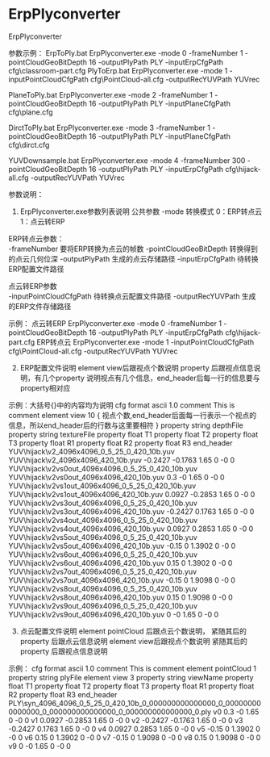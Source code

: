 # ErpPlyconverter
ErpPlyconverter

参数示例：
ErpToPly.bat
  ErpPlyconverter.exe -mode 0 -frameNumber 1 -pointCloudGeoBitDepth 16 -outputPlyPath PLY -inputErpCfgPath cfg\classroom-part.cfg
PlyToErp.bat
  ErpPlyconverter.exe -mode 1 -inputPointCloudCfgPath cfg\PointCloud-all.cfg -outputRecYUVPath YUVrec
  
PlaneToPly.bat
  ErpPlyconverter.exe -mode 2 -frameNumber 1 -pointCloudGeoBitDepth 16 -outputPlyPath PLY -inputPlaneCfgPath cfg\plane.cfg

DirctToPly.bat
  ErpPlyconverter.exe -mode 3 -frameNumber 1 -pointCloudGeoBitDepth 16 -outputPlyPath PLY -inputPlaneCfgPath cfg\dirct.cfg
  
YUVDownsample.bat
  ErpPlyconverter.exe -mode 4 -frameNumber 300 -pointCloudGeoBitDepth 16 -outputPlyPath PLY -inputErpCfgPath cfg\hijack-all.cfg -outputRecYUVPath YUVrec

参数说明：
1) ErpPlyconverter.exe参数列表说明
公共参数
-mode 转换模式
	0：ERP转点云
	1：点云转ERP

ERP转点云参数：	
-frameNumber 要将ERP转换为点云的帧数
-pointCloudGeoBitDepth 转换得到的点云几何位深
-outputPlyPath 生成的点云存储路径 
-inputErpCfgPath 待转换ERP配置文件路径

点云转ERP参数	
-inputPointCloudCfgPath 待转换点云配置文件路径
-outputRecYUVPath 生成的ERP文件存储路径

示例：
点云转ERP
ErpPlyconverter.exe -mode 0 -frameNumber 1 -pointCloudGeoBitDepth 16 -outputPlyPath PLY -inputErpCfgPath cfg\hijack-part.cfg
ERP转点云
ErpPlyconverter.exe -mode 1 -inputPointCloudCfgPath cfg\PointCloud-all.cfg -outputRecYUVPath YUVrec

2) ERP配置文件说明
element view后跟视点个数说明
property 后跟视点信息说明，有几个property 说明视点有几个信息，end_header后每一行的信息要与property相对应

示例：大括号{}中的内容均为说明
cfg
format ascii 1.0
comment This is comment
element view 10 {   视点个数,end_header后面每一行表示一个视点的信息，所以end_header后的行数与这里要相符  } 
property string depthFile 
property string textureFile
property float T1
property float T2
property float T3
property float R1
property float R2
property float R3
end_header
YUV\hijack\v2_4096x4096_0_5_25_0_420_10b.yuv YUV\hijack\v2_4096x4096_420_10b.yuv -0.2427 -0.1763 1.65 0 -0 0
YUV\hijack\v2vs0out_4096x4096_0_5_25_0_420_10b.yuv YUV\hijack\v2vs0out_4096x4096_420_10b.yuv 0.3 -0 1.65 0 -0 0 
YUV\hijack\v2vs1out_4096x4096_0_5_25_0_420_10b.yuv YUV\hijack\v2vs1out_4096x4096_420_10b.yuv 0.0927 -0.2853 1.65 0 -0 0
YUV\hijack\v2vs3out_4096x4096_0_5_25_0_420_10b.yuv YUV\hijack\v2vs3out_4096x4096_420_10b.yuv -0.2427 0.1763 1.65 0 -0 0
YUV\hijack\v2vs4out_4096x4096_0_5_25_0_420_10b.yuv YUV\hijack\v2vs4out_4096x4096_420_10b.yuv 0.0927 0.2853 1.65 0 -0 0
YUV\hijack\v2vs5out_4096x4096_0_5_25_0_420_10b.yuv YUV\hijack\v2vs5out_4096x4096_420_10b.yuv -0.15 0 1.3902 0 -0 0
YUV\hijack\v2vs6out_4096x4096_0_5_25_0_420_10b.yuv YUV\hijack\v2vs6out_4096x4096_420_10b.yuv 0.15 0 1.3902 0 -0 0
YUV\hijack\v2vs7out_4096x4096_0_5_25_0_420_10b.yuv YUV\hijack\v2vs7out_4096x4096_420_10b.yuv -0.15 0 1.9098 0 -0 0
YUV\hijack\v2vs8out_4096x4096_0_5_25_0_420_10b.yuv YUV\hijack\v2vs8out_4096x4096_420_10b.yuv 0.15 0 1.9098 0 -0 0
YUV\hijack\v2vs9out_4096x4096_0_5_25_0_420_10b.yuv YUV\hijack\v2vs9out_4096x4096_420_10b.yuv 0 -0 1.65 0 -0 0

3) 点云配置文件说明
element pointCloud 后跟点云个数说明，
紧随其后的 property 后跟点云信息说明
element view后跟视点个数说明
紧随其后的 property 后跟视点信息说明

示例：
cfg
format ascii 1.0
comment This is comment
element pointCloud 1
property string plyFile
element view 3
property string viewName
property float T1
property float T2
property float T3
property float R1
property float R2
property float R3
end_header
PLY\syn_4096_4096_0_5_25_0_420_10b_0_000000000000000_0_000000000000000_0_000000000000000_0_000000000000000_0.ply
v0 0.3 -0 1.65 0 -0 0
v1 0.0927 -0.2853 1.65 0 -0 0
v2 -0.2427 -0.1763 1.65 0 -0 0
v3 -0.2427 0.1763 1.65 0 -0 0
v4 0.0927 0.2853 1.65 0 -0 0
v5 -0.15 0 1.3902 0 -0 0
v6 0.15 0 1.3902 0 -0 0
v7 -0.15 0 1.9098 0 -0 0
v8 0.15 0 1.9098 0 -0 0
v9 0 -0 1.65 0 -0 0
